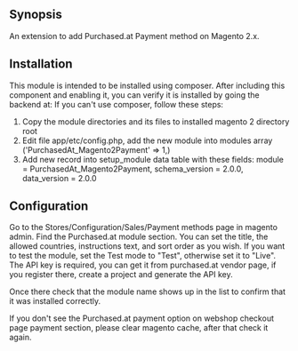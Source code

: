 ## Synopsis

An extension to add Purchased.at Payment method on Magento 2.x.

## Installation

This module is intended to be installed using composer.  After including this component and enabling it, you can verify it is installed by going the backend at:
If you can't use composer, follow these steps:
1. Copy the module directories and its files to installed magento 2 directory root
2. Edit file app/etc/config.php, add the new module into modules array ('PurchasedAt_Magento2Payment' => 1,)
3. Add new record into setup_module data table with these fields: module = PurchasedAt_Magento2Payment, schema_version = 2.0.0, data_version = 2.0.0

## Configuration

Go to the Stores/Configuration/Sales/Payment methods page in magento admin.
Find the Purchased.at module section.
You can set the title, the allowed countries, instructions text, and sort order as you wish.
If you want to test the module, set the Test mode to "Test", otherwise set it to "Live".
The API key is required, you can get it from purchased.at vendor page, if you register there, create a project and generate the API key.

Once there check that the module name shows up in the list to confirm that it was installed correctly.

If you don't see the Purchased.at payment option on webshop checkout page payment section, please clear magento cache, after that check it again.